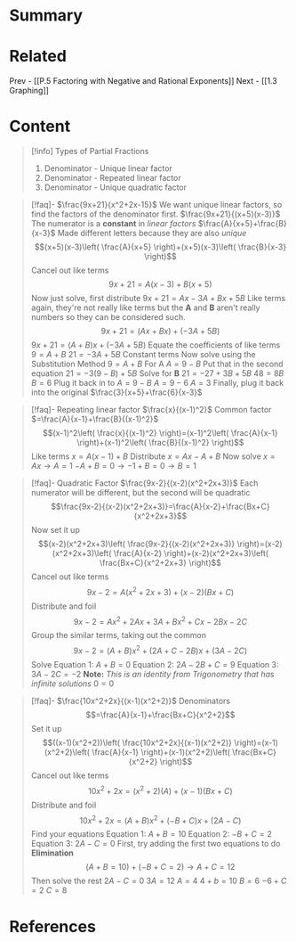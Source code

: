 # Summary
# Related
Prev - [[P.5 Factoring with Negative and Rational Exponents]]
Next - [[1.3 Graphing]]
# Content

>[!info] Types of Partial Fractions
>1. Denominator - Unique linear factor
>2. Denominator - Repeated linear factor
>3. Denominator - Unique quadratic factor

>[!faq]- $\frac{9x+21}{x^2+2x-15}$
>We want unique linear factors, so find the factors of the denominator first.
>$\frac{9x+21}{(x+5)(x-3)}$
>The numerator is a __constant__ in _linear factors_
>$\frac{A}{x+5}+\frac{B}{x-3}$ Made different letters because they are also _unique_
>$$(x+5)(x-3)\left( \frac{A}{x+5} \right)+(x+5)(x-3)\left( \frac{B}{x-3} \right)$$
>Cancel out like terms
>$$9x+21=A(x-3)+B(x+5)$$
>Now just solve, first distribute
>$9x+21=Ax-3A+Bx+5B$
>Like terms again, they're not really like terms but the __A__ and __B__ aren't really numbers so they can be considered such.
>$$9x+21=(Ax+Bx)+(-3A+5B)$$
>$9x+21=(A+B)x+(-3A+5B)$
>Equate the coefficients of like terms
>$9=A+B$ 
>$21=-3A+5B$ Constant terms
>Now solve using the Substitution Method
>$9=A+B$ For A
>$A=9-B$
>Put that in the second equation
>$21=-3(9-B)+5B$
>Solve for __B__
>$21=-27+3B+5B$
>$48=8B$
>$B=6$
>Plug it back in to $A=9-B$
>$A=9-6$
>$A=3$
>Finally, plug it back into the original
>$\frac{3}{x+5}+\frac{6}{x-3}$

>[!faq]- Repeating linear factor $\frac{x}{(x-1)^2}$
>Common factor
>$=\frac{A}{x-1}+\frac{B}{(x-1)^2}$
>$$(x-1)^2\left( \frac{x}{(x-1)^2} \right)=(x-1)^2\left( \frac{A}{x-1} \right)+(x-1)^2\left( \frac{B}{(x-1)^2} \right)$$
>Like terms
>$x=A(x-1)+B$
>Distribute
>$x=Ax-A+B$
>Now solve
>$x=Ax \to A=1$
>$-A+B=0\to -1+B=0\to B=1$

>[!faq]- Quadratic Factor $\frac{9x-2}{(x-2)(x^2+2x+3)}$
>Each numerator will be different, but the second will be quadratic
>$$\frac{9x-2}{(x-2)(x^2+2x+3)}=\frac{A}{x-2}+\frac{Bx+C}{x^2+2x+3}$$
>Now set it up
>$$(x-2)(x^2+2x+3)\left( \frac{9x-2}{(x-2)(x^2+2x+3)} \right)=(x-2)(x^2+2x+3)\left( \frac{A}{x-2} \right)+(x-2)(x^2+2x+3)\left( \frac{Bx+C}{x^2+2x+3} \right)$$
>Cancel out like terms
>$$9x-2=A(x^2+2x+3)+(x-2)(Bx+C)$$
>Distribute and foil
>$$9x-2=Ax^2+2Ax+3A+Bx^2+Cx-2Bx-2C$$
>Group the similar terms, taking out the common
>$$9x-2=(A+B)x^2+(2A+C-2B)x+(3A-2C)$$
>Solve
>	Equation 1: $A+B=0$
>	Equation 2: $2A-2B+C=9$
>	Equation 3: $3A-2C=-2$
>__Note:__ _This is an identity from Trigonometry that has infinite solutions_ $0=0$

>[!faq]- $\frac{10x^2+2x}{(x-1)(x^2+2)}$
>Denominators
>$$=\frac{A}{x-1}+\frac{Bx+C}{x^2+2}$$
>Set it up
>$$((x-1)(x^2+2))\left( \frac{10x^2+2x}{(x-1)(x^2+2)} \right)=(x-1)(x^2+2)\left( \frac{A}{x-1} \right)+(x-1)(x^2+2)\left( \frac{Bx+C}{x^2+2} \right)$$
>Cancel out like terms
>$$10x^2+2x=(x^2+2)(A)+(x-1)(Bx+C)$$
>Distribute and foil
>$$10x^2+2x=(A+B)x^2+(-B+C)x+(2A-C)$$
>Find your equations
>	Equation 1: $A+B=10$
>	Equation 2: $-B+C=2$
>	Equation 3: $2A-C=0$
>First, try adding the first two equations to do __Elimination__
>$$(A+B=10)+(-B+C=2)\to A+C=12$$
>Then solve the rest
>$2A-C=0$
>$3A=12$
>$A=4$
>$4+b=10$
>$B=6$
>$-6+C=2$
>$C=8$

# References